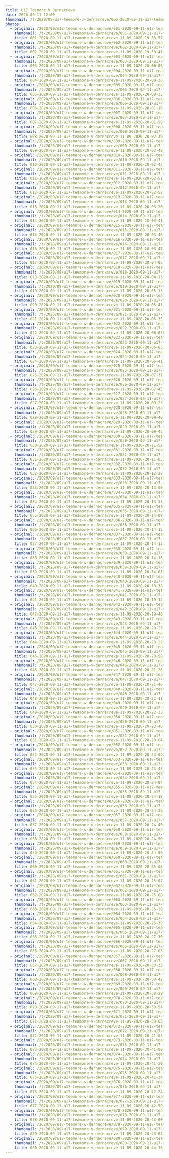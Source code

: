 ```yaml
---
title: U17 Teemore V Dernacreve
date: 2020-09-11 12:00
thumbnail: /t/2020/09/u17-teemore-v-dernacreve/006-2020-09-11-u17-teamore-v-dernacreve-11-09-2020-20-01-16.jpg
photos:
  - original: /2020/09/u17-teemore-v-dernacreve/001-2020-09-11-u17-teamore-v-dernacreve-11-09-2020-19-53-57.jpg
    thumbnail: /t/2020/09/u17-teemore-v-dernacreve/001-2020-09-11-u17-teamore-v-dernacreve-11-09-2020-19-53-57.jpg
    title: 001-2020-09-11-u17-teamore-v-dernacreve-11-09-2020-19-53-57.jpg
  - original: /2020/09/u17-teemore-v-dernacreve/002-2020-09-11-u17-teamore-v-dernacreve-11-09-2020-19-58-41.jpg
    thumbnail: /t/2020/09/u17-teemore-v-dernacreve/002-2020-09-11-u17-teamore-v-dernacreve-11-09-2020-19-58-41.jpg
    title: 002-2020-09-11-u17-teamore-v-dernacreve-11-09-2020-19-58-41.jpg
  - original: /2020/09/u17-teemore-v-dernacreve/003-2020-09-11-u17-teamore-v-dernacreve-11-09-2020-20-00-05.jpg
    thumbnail: /t/2020/09/u17-teemore-v-dernacreve/003-2020-09-11-u17-teamore-v-dernacreve-11-09-2020-20-00-05.jpg
    title: 003-2020-09-11-u17-teamore-v-dernacreve-11-09-2020-20-00-05.jpg
  - original: /2020/09/u17-teemore-v-dernacreve/004-2020-09-11-u17-teamore-v-dernacreve-11-09-2020-20-00-30.jpg
    thumbnail: /t/2020/09/u17-teemore-v-dernacreve/004-2020-09-11-u17-teamore-v-dernacreve-11-09-2020-20-00-30.jpg
    title: 004-2020-09-11-u17-teamore-v-dernacreve-11-09-2020-20-00-30.jpg
  - original: /2020/09/u17-teemore-v-dernacreve/005-2020-09-11-u17-teamore-v-dernacreve-11-09-2020-20-00-33.jpg
    thumbnail: /t/2020/09/u17-teemore-v-dernacreve/005-2020-09-11-u17-teamore-v-dernacreve-11-09-2020-20-00-33.jpg
    title: 005-2020-09-11-u17-teamore-v-dernacreve-11-09-2020-20-00-33.jpg
  - original: /2020/09/u17-teemore-v-dernacreve/006-2020-09-11-u17-teamore-v-dernacreve-11-09-2020-20-01-16.jpg
    thumbnail: /t/2020/09/u17-teemore-v-dernacreve/006-2020-09-11-u17-teamore-v-dernacreve-11-09-2020-20-01-16.jpg
    title: 006-2020-09-11-u17-teamore-v-dernacreve-11-09-2020-20-01-16.jpg
  - original: /2020/09/u17-teemore-v-dernacreve/007-2020-09-11-u17-teamore-v-dernacreve-11-09-2020-20-01-50.jpg
    thumbnail: /t/2020/09/u17-teemore-v-dernacreve/007-2020-09-11-u17-teamore-v-dernacreve-11-09-2020-20-01-50.jpg
    title: 007-2020-09-11-u17-teamore-v-dernacreve-11-09-2020-20-01-50.jpg
  - original: /2020/09/u17-teemore-v-dernacreve/008-2020-09-11-u17-teamore-v-dernacreve-11-09-2020-20-02-39.jpg
    thumbnail: /t/2020/09/u17-teemore-v-dernacreve/008-2020-09-11-u17-teamore-v-dernacreve-11-09-2020-20-02-39.jpg
    title: 008-2020-09-11-u17-teamore-v-dernacreve-11-09-2020-20-02-39.jpg
  - original: /2020/09/u17-teemore-v-dernacreve/009-2020-09-11-u17-teamore-v-dernacreve-11-09-2020-20-02-40.jpg
    thumbnail: /t/2020/09/u17-teemore-v-dernacreve/009-2020-09-11-u17-teamore-v-dernacreve-11-09-2020-20-02-40.jpg
    title: 009-2020-09-11-u17-teamore-v-dernacreve-11-09-2020-20-02-40.jpg
  - original: /2020/09/u17-teemore-v-dernacreve/010-2020-09-11-u17-teamore-v-dernacreve-11-09-2020-20-02-43.jpg
    thumbnail: /t/2020/09/u17-teemore-v-dernacreve/010-2020-09-11-u17-teamore-v-dernacreve-11-09-2020-20-02-43.jpg
    title: 010-2020-09-11-u17-teamore-v-dernacreve-11-09-2020-20-02-43.jpg
  - original: /2020/09/u17-teemore-v-dernacreve/011-2020-09-11-u17-teamore-v-dernacreve-11-09-2020-20-02-51.jpg
    thumbnail: /t/2020/09/u17-teemore-v-dernacreve/011-2020-09-11-u17-teamore-v-dernacreve-11-09-2020-20-02-51.jpg
    title: 011-2020-09-11-u17-teamore-v-dernacreve-11-09-2020-20-02-51.jpg
  - original: /2020/09/u17-teemore-v-dernacreve/012-2020-09-11-u17-teamore-v-dernacreve-11-09-2020-20-02-52.jpg
    thumbnail: /t/2020/09/u17-teemore-v-dernacreve/012-2020-09-11-u17-teamore-v-dernacreve-11-09-2020-20-02-52.jpg
    title: 012-2020-09-11-u17-teamore-v-dernacreve-11-09-2020-20-02-52.jpg
  - original: /2020/09/u17-teemore-v-dernacreve/013-2020-09-11-u17-teamore-v-dernacreve-11-09-2020-20-03-20.jpg
    thumbnail: /t/2020/09/u17-teemore-v-dernacreve/013-2020-09-11-u17-teamore-v-dernacreve-11-09-2020-20-03-20.jpg
    title: 013-2020-09-11-u17-teamore-v-dernacreve-11-09-2020-20-03-20.jpg
  - original: /2020/09/u17-teemore-v-dernacreve/014-2020-09-11-u17-teamore-v-dernacreve-11-09-2020-20-03-41.jpg
    thumbnail: /t/2020/09/u17-teemore-v-dernacreve/014-2020-09-11-u17-teamore-v-dernacreve-11-09-2020-20-03-41.jpg
    title: 014-2020-09-11-u17-teamore-v-dernacreve-11-09-2020-20-03-41.jpg
  - original: /2020/09/u17-teemore-v-dernacreve/015-2020-09-11-u17-teamore-v-dernacreve-11-09-2020-20-03-46.jpg
    thumbnail: /t/2020/09/u17-teemore-v-dernacreve/015-2020-09-11-u17-teamore-v-dernacreve-11-09-2020-20-03-46.jpg
    title: 015-2020-09-11-u17-teamore-v-dernacreve-11-09-2020-20-03-46.jpg
  - original: /2020/09/u17-teemore-v-dernacreve/016-2020-09-11-u17-teamore-v-dernacreve-11-09-2020-20-03-47.jpg
    thumbnail: /t/2020/09/u17-teemore-v-dernacreve/016-2020-09-11-u17-teamore-v-dernacreve-11-09-2020-20-03-47.jpg
    title: 016-2020-09-11-u17-teamore-v-dernacreve-11-09-2020-20-03-47.jpg
  - original: /2020/09/u17-teemore-v-dernacreve/017-2020-09-11-u17-teamore-v-dernacreve-11-09-2020-20-04-05.jpg
    thumbnail: /t/2020/09/u17-teemore-v-dernacreve/017-2020-09-11-u17-teamore-v-dernacreve-11-09-2020-20-04-05.jpg
    title: 017-2020-09-11-u17-teamore-v-dernacreve-11-09-2020-20-04-05.jpg
  - original: /2020/09/u17-teemore-v-dernacreve/018-2020-09-11-u17-teamore-v-dernacreve-11-09-2020-20-04-13.jpg
    thumbnail: /t/2020/09/u17-teemore-v-dernacreve/018-2020-09-11-u17-teamore-v-dernacreve-11-09-2020-20-04-13.jpg
    title: 018-2020-09-11-u17-teamore-v-dernacreve-11-09-2020-20-04-13.jpg
  - original: /2020/09/u17-teemore-v-dernacreve/019-2020-09-11-u17-teamore-v-dernacreve-11-09-2020-20-05-13.jpg
    thumbnail: /t/2020/09/u17-teemore-v-dernacreve/019-2020-09-11-u17-teamore-v-dernacreve-11-09-2020-20-05-13.jpg
    title: 019-2020-09-11-u17-teamore-v-dernacreve-11-09-2020-20-05-13.jpg
  - original: /2020/09/u17-teemore-v-dernacreve/020-2020-09-11-u17-teamore-v-dernacreve-11-09-2020-20-05-41.jpg
    thumbnail: /t/2020/09/u17-teemore-v-dernacreve/020-2020-09-11-u17-teamore-v-dernacreve-11-09-2020-20-05-41.jpg
    title: 020-2020-09-11-u17-teamore-v-dernacreve-11-09-2020-20-05-41.jpg
  - original: /2020/09/u17-teemore-v-dernacreve/021-2020-09-11-u17-teamore-v-dernacreve-11-09-2020-20-06-35.jpg
    thumbnail: /t/2020/09/u17-teemore-v-dernacreve/021-2020-09-11-u17-teamore-v-dernacreve-11-09-2020-20-06-35.jpg
    title: 021-2020-09-11-u17-teamore-v-dernacreve-11-09-2020-20-06-35.jpg
  - original: /2020/09/u17-teemore-v-dernacreve/022-2020-09-11-u17-teamore-v-dernacreve-11-09-2020-20-06-036.jpg
    thumbnail: /t/2020/09/u17-teemore-v-dernacreve/022-2020-09-11-u17-teamore-v-dernacreve-11-09-2020-20-06-036.jpg
    title: 022-2020-09-11-u17-teamore-v-dernacreve-11-09-2020-20-06-036.jpg
  - original: /2020/09/u17-teemore-v-dernacreve/023-2020-09-11-u17-teamore-v-dernacreve-11-09-2020-20-06-037.jpg
    thumbnail: /t/2020/09/u17-teemore-v-dernacreve/023-2020-09-11-u17-teamore-v-dernacreve-11-09-2020-20-06-037.jpg
    title: 023-2020-09-11-u17-teamore-v-dernacreve-11-09-2020-20-06-037.jpg
  - original: /2020/09/u17-teemore-v-dernacreve/024-2020-09-11-u17-teamore-v-dernacreve-11-09-2020-20-06-41.jpg
    thumbnail: /t/2020/09/u17-teemore-v-dernacreve/024-2020-09-11-u17-teamore-v-dernacreve-11-09-2020-20-06-41.jpg
    title: 024-2020-09-11-u17-teamore-v-dernacreve-11-09-2020-20-06-41.jpg
  - original: /2020/09/u17-teemore-v-dernacreve/025-2020-09-11-u17-teamore-v-dernacreve-11-09-2020-20-07-31.jpg
    thumbnail: /t/2020/09/u17-teemore-v-dernacreve/025-2020-09-11-u17-teamore-v-dernacreve-11-09-2020-20-07-31.jpg
    title: 025-2020-09-11-u17-teamore-v-dernacreve-11-09-2020-20-07-31.jpg
  - original: /2020/09/u17-teemore-v-dernacreve/026-2020-09-11-u17-teamore-v-dernacreve-11-09-2020-20-07-45.jpg
    thumbnail: /t/2020/09/u17-teemore-v-dernacreve/026-2020-09-11-u17-teamore-v-dernacreve-11-09-2020-20-07-45.jpg
    title: 026-2020-09-11-u17-teamore-v-dernacreve-11-09-2020-20-07-45.jpg
  - original: /2020/09/u17-teemore-v-dernacreve/027-2020-09-11-u17-teamore-v-dernacreve-11-09-2020-20-09-25.jpg
    thumbnail: /t/2020/09/u17-teemore-v-dernacreve/027-2020-09-11-u17-teamore-v-dernacreve-11-09-2020-20-09-25.jpg
    title: 027-2020-09-11-u17-teamore-v-dernacreve-11-09-2020-20-09-25.jpg
  - original: /2020/09/u17-teemore-v-dernacreve/028-2020-09-11-u17-teamore-v-dernacreve-11-09-2020-20-09-40.jpg
    thumbnail: /t/2020/09/u17-teemore-v-dernacreve/028-2020-09-11-u17-teamore-v-dernacreve-11-09-2020-20-09-40.jpg
    title: 028-2020-09-11-u17-teamore-v-dernacreve-11-09-2020-20-09-40.jpg
  - original: /2020/09/u17-teemore-v-dernacreve/029-2020-09-11-u17-teamore-v-dernacreve-11-09-2020-20-09-45.jpg
    thumbnail: /t/2020/09/u17-teemore-v-dernacreve/029-2020-09-11-u17-teamore-v-dernacreve-11-09-2020-20-09-45.jpg
    title: 029-2020-09-11-u17-teamore-v-dernacreve-11-09-2020-20-09-45.jpg
  - original: /2020/09/u17-teemore-v-dernacreve/030-2020-09-11-u17-teamore-v-dernacreve-11-09-2020-20-11-52.jpg
    thumbnail: /t/2020/09/u17-teemore-v-dernacreve/030-2020-09-11-u17-teamore-v-dernacreve-11-09-2020-20-11-52.jpg
    title: 030-2020-09-11-u17-teamore-v-dernacreve-11-09-2020-20-11-52.jpg
  - original: /2020/09/u17-teemore-v-dernacreve/031-2020-09-11-u17-teamore-v-dernacreve-11-09-2020-20-11-053.jpg
    thumbnail: /t/2020/09/u17-teemore-v-dernacreve/031-2020-09-11-u17-teamore-v-dernacreve-11-09-2020-20-11-053.jpg
    title: 031-2020-09-11-u17-teamore-v-dernacreve-11-09-2020-20-11-053.jpg
  - original: /2020/09/u17-teemore-v-dernacreve/032-2020-09-11-u17-teamore-v-dernacreve-11-09-2020-20-12-28.jpg
    thumbnail: /t/2020/09/u17-teemore-v-dernacreve/032-2020-09-11-u17-teamore-v-dernacreve-11-09-2020-20-12-28.jpg
    title: 032-2020-09-11-u17-teamore-v-dernacreve-11-09-2020-20-12-28.jpg
  - original: /2020/09/u17-teemore-v-dernacreve/033-2020-09-11-u17-teamore-v-dernacreve-11-09-2020-20-13-00.jpg
    thumbnail: /t/2020/09/u17-teemore-v-dernacreve/033-2020-09-11-u17-teamore-v-dernacreve-11-09-2020-20-13-00.jpg
    title: 033-2020-09-11-u17-teamore-v-dernacreve-11-09-2020-20-13-00.jpg
  - original: /2020/09/u17-teemore-v-dernacreve/034-2020-09-11-u17-teamore-v-dernacreve-11-09-2020-20-13-33.jpg
    thumbnail: /t/2020/09/u17-teemore-v-dernacreve/034-2020-09-11-u17-teamore-v-dernacreve-11-09-2020-20-13-33.jpg
    title: 034-2020-09-11-u17-teamore-v-dernacreve-11-09-2020-20-13-33.jpg
  - original: /2020/09/u17-teemore-v-dernacreve/035-2020-09-11-u17-teamore-v-dernacreve-11-09-2020-20-14-09.jpg
    thumbnail: /t/2020/09/u17-teemore-v-dernacreve/035-2020-09-11-u17-teamore-v-dernacreve-11-09-2020-20-14-09.jpg
    title: 035-2020-09-11-u17-teamore-v-dernacreve-11-09-2020-20-14-09.jpg
  - original: /2020/09/u17-teemore-v-dernacreve/036-2020-09-11-u17-teamore-v-dernacreve-11-09-2020-20-14-12.jpg
    thumbnail: /t/2020/09/u17-teemore-v-dernacreve/036-2020-09-11-u17-teamore-v-dernacreve-11-09-2020-20-14-12.jpg
    title: 036-2020-09-11-u17-teamore-v-dernacreve-11-09-2020-20-14-12.jpg
  - original: /2020/09/u17-teemore-v-dernacreve/037-2020-09-11-u17-teamore-v-dernacreve-11-09-2020-20-14-13.jpg
    thumbnail: /t/2020/09/u17-teemore-v-dernacreve/037-2020-09-11-u17-teamore-v-dernacreve-11-09-2020-20-14-13.jpg
    title: 037-2020-09-11-u17-teamore-v-dernacreve-11-09-2020-20-14-13.jpg
  - original: /2020/09/u17-teemore-v-dernacreve/038-2020-09-11-u17-teamore-v-dernacreve-11-09-2020-20-14-18.jpg
    thumbnail: /t/2020/09/u17-teemore-v-dernacreve/038-2020-09-11-u17-teamore-v-dernacreve-11-09-2020-20-14-18.jpg
    title: 038-2020-09-11-u17-teamore-v-dernacreve-11-09-2020-20-14-18.jpg
  - original: /2020/09/u17-teemore-v-dernacreve/039-2020-09-11-u17-teamore-v-dernacreve-11-09-2020-20-14-019.jpg
    thumbnail: /t/2020/09/u17-teemore-v-dernacreve/039-2020-09-11-u17-teamore-v-dernacreve-11-09-2020-20-14-019.jpg
    title: 039-2020-09-11-u17-teamore-v-dernacreve-11-09-2020-20-14-019.jpg
  - original: /2020/09/u17-teemore-v-dernacreve/040-2020-09-11-u17-teamore-v-dernacreve-11-09-2020-20-18-38.jpg
    thumbnail: /t/2020/09/u17-teemore-v-dernacreve/040-2020-09-11-u17-teamore-v-dernacreve-11-09-2020-20-18-38.jpg
    title: 040-2020-09-11-u17-teamore-v-dernacreve-11-09-2020-20-18-38.jpg
  - original: /2020/09/u17-teemore-v-dernacreve/041-2020-09-11-u17-teamore-v-dernacreve-11-09-2020-20-19-12.jpg
    thumbnail: /t/2020/09/u17-teemore-v-dernacreve/041-2020-09-11-u17-teamore-v-dernacreve-11-09-2020-20-19-12.jpg
    title: 041-2020-09-11-u17-teamore-v-dernacreve-11-09-2020-20-19-12.jpg
  - original: /2020/09/u17-teemore-v-dernacreve/042-2020-09-11-u17-teamore-v-dernacreve-11-09-2020-20-19-46.jpg
    thumbnail: /t/2020/09/u17-teemore-v-dernacreve/042-2020-09-11-u17-teamore-v-dernacreve-11-09-2020-20-19-46.jpg
    title: 042-2020-09-11-u17-teamore-v-dernacreve-11-09-2020-20-19-46.jpg
  - original: /2020/09/u17-teemore-v-dernacreve/043-2020-09-11-u17-teamore-v-dernacreve-11-09-2020-20-20-23.jpg
    thumbnail: /t/2020/09/u17-teemore-v-dernacreve/043-2020-09-11-u17-teamore-v-dernacreve-11-09-2020-20-20-23.jpg
    title: 043-2020-09-11-u17-teamore-v-dernacreve-11-09-2020-20-20-23.jpg
  - original: /2020/09/u17-teemore-v-dernacreve/044-2020-09-11-u17-teamore-v-dernacreve-11-09-2020-20-20-29.jpg
    thumbnail: /t/2020/09/u17-teemore-v-dernacreve/044-2020-09-11-u17-teamore-v-dernacreve-11-09-2020-20-20-29.jpg
    title: 044-2020-09-11-u17-teamore-v-dernacreve-11-09-2020-20-20-29.jpg
  - original: /2020/09/u17-teemore-v-dernacreve/045-2020-09-11-u17-teamore-v-dernacreve-11-09-2020-20-20-58.jpg
    thumbnail: /t/2020/09/u17-teemore-v-dernacreve/045-2020-09-11-u17-teamore-v-dernacreve-11-09-2020-20-20-58.jpg
    title: 045-2020-09-11-u17-teamore-v-dernacreve-11-09-2020-20-20-58.jpg
  - original: /2020/09/u17-teemore-v-dernacreve/046-2020-09-11-u17-teamore-v-dernacreve-11-09-2020-20-21-26.jpg
    thumbnail: /t/2020/09/u17-teemore-v-dernacreve/046-2020-09-11-u17-teamore-v-dernacreve-11-09-2020-20-21-26.jpg
    title: 046-2020-09-11-u17-teamore-v-dernacreve-11-09-2020-20-21-26.jpg
  - original: /2020/09/u17-teemore-v-dernacreve/047-2020-09-11-u17-teamore-v-dernacreve-11-09-2020-20-21-46.jpg
    thumbnail: /t/2020/09/u17-teemore-v-dernacreve/047-2020-09-11-u17-teamore-v-dernacreve-11-09-2020-20-21-46.jpg
    title: 047-2020-09-11-u17-teamore-v-dernacreve-11-09-2020-20-21-46.jpg
  - original: /2020/09/u17-teemore-v-dernacreve/048-2020-09-11-u17-teamore-v-dernacreve-11-09-2020-20-22-11.jpg
    thumbnail: /t/2020/09/u17-teemore-v-dernacreve/048-2020-09-11-u17-teamore-v-dernacreve-11-09-2020-20-22-11.jpg
    title: 048-2020-09-11-u17-teamore-v-dernacreve-11-09-2020-20-22-11.jpg
  - original: /2020/09/u17-teemore-v-dernacreve/049-2020-09-11-u17-teamore-v-dernacreve-11-09-2020-20-22-35.jpg
    thumbnail: /t/2020/09/u17-teemore-v-dernacreve/049-2020-09-11-u17-teamore-v-dernacreve-11-09-2020-20-22-35.jpg
    title: 049-2020-09-11-u17-teamore-v-dernacreve-11-09-2020-20-22-35.jpg
  - original: /2020/09/u17-teemore-v-dernacreve/050-2020-09-11-u17-teamore-v-dernacreve-11-09-2020-20-23-40.jpg
    thumbnail: /t/2020/09/u17-teemore-v-dernacreve/050-2020-09-11-u17-teamore-v-dernacreve-11-09-2020-20-23-40.jpg
    title: 050-2020-09-11-u17-teamore-v-dernacreve-11-09-2020-20-23-40.jpg
  - original: /2020/09/u17-teemore-v-dernacreve/051-2020-09-11-u17-teamore-v-dernacreve-11-09-2020-20-23-041.jpg
    thumbnail: /t/2020/09/u17-teemore-v-dernacreve/051-2020-09-11-u17-teamore-v-dernacreve-11-09-2020-20-23-041.jpg
    title: 051-2020-09-11-u17-teamore-v-dernacreve-11-09-2020-20-23-041.jpg
  - original: /2020/09/u17-teemore-v-dernacreve/052-2020-09-11-u17-teamore-v-dernacreve-11-09-2020-20-23-042.jpg
    thumbnail: /t/2020/09/u17-teemore-v-dernacreve/052-2020-09-11-u17-teamore-v-dernacreve-11-09-2020-20-23-042.jpg
    title: 052-2020-09-11-u17-teamore-v-dernacreve-11-09-2020-20-23-042.jpg
  - original: /2020/09/u17-teemore-v-dernacreve/053-2020-09-11-u17-teamore-v-dernacreve-11-09-2020-20-23-43.jpg
    thumbnail: /t/2020/09/u17-teemore-v-dernacreve/053-2020-09-11-u17-teamore-v-dernacreve-11-09-2020-20-23-43.jpg
    title: 053-2020-09-11-u17-teamore-v-dernacreve-11-09-2020-20-23-43.jpg
  - original: /2020/09/u17-teemore-v-dernacreve/054-2020-09-11-u17-teamore-v-dernacreve-11-09-2020-20-24-04.jpg
    thumbnail: /t/2020/09/u17-teemore-v-dernacreve/054-2020-09-11-u17-teamore-v-dernacreve-11-09-2020-20-24-04.jpg
    title: 054-2020-09-11-u17-teamore-v-dernacreve-11-09-2020-20-24-04.jpg
  - original: /2020/09/u17-teemore-v-dernacreve/055-2020-09-11-u17-teamore-v-dernacreve-11-09-2020-20-24-18.jpg
    thumbnail: /t/2020/09/u17-teemore-v-dernacreve/055-2020-09-11-u17-teamore-v-dernacreve-11-09-2020-20-24-18.jpg
    title: 055-2020-09-11-u17-teamore-v-dernacreve-11-09-2020-20-24-18.jpg
  - original: /2020/09/u17-teemore-v-dernacreve/056-2020-09-11-u17-teamore-v-dernacreve-11-09-2020-20-24-36.jpg
    thumbnail: /t/2020/09/u17-teemore-v-dernacreve/056-2020-09-11-u17-teamore-v-dernacreve-11-09-2020-20-24-36.jpg
    title: 056-2020-09-11-u17-teamore-v-dernacreve-11-09-2020-20-24-36.jpg
  - original: /2020/09/u17-teemore-v-dernacreve/057-2020-09-11-u17-teamore-v-dernacreve-11-09-2020-20-24-40.jpg
    thumbnail: /t/2020/09/u17-teemore-v-dernacreve/057-2020-09-11-u17-teamore-v-dernacreve-11-09-2020-20-24-40.jpg
    title: 057-2020-09-11-u17-teamore-v-dernacreve-11-09-2020-20-24-40.jpg
  - original: /2020/09/u17-teemore-v-dernacreve/058-2020-09-11-u17-teamore-v-dernacreve-11-09-2020-20-24-50.jpg
    thumbnail: /t/2020/09/u17-teemore-v-dernacreve/058-2020-09-11-u17-teamore-v-dernacreve-11-09-2020-20-24-50.jpg
    title: 058-2020-09-11-u17-teamore-v-dernacreve-11-09-2020-20-24-50.jpg
  - original: /2020/09/u17-teemore-v-dernacreve/059-2020-09-11-u17-teamore-v-dernacreve-11-09-2020-20-24-56.jpg
    thumbnail: /t/2020/09/u17-teemore-v-dernacreve/059-2020-09-11-u17-teamore-v-dernacreve-11-09-2020-20-24-56.jpg
    title: 059-2020-09-11-u17-teamore-v-dernacreve-11-09-2020-20-24-56.jpg
  - original: /2020/09/u17-teemore-v-dernacreve/060-2020-09-11-u17-teamore-v-dernacreve-11-09-2020-20-25-06.jpg
    thumbnail: /t/2020/09/u17-teemore-v-dernacreve/060-2020-09-11-u17-teamore-v-dernacreve-11-09-2020-20-25-06.jpg
    title: 060-2020-09-11-u17-teamore-v-dernacreve-11-09-2020-20-25-06.jpg
  - original: /2020/09/u17-teemore-v-dernacreve/061-2020-09-11-u17-teamore-v-dernacreve-11-09-2020-20-25-07.jpg
    thumbnail: /t/2020/09/u17-teemore-v-dernacreve/061-2020-09-11-u17-teamore-v-dernacreve-11-09-2020-20-25-07.jpg
    title: 061-2020-09-11-u17-teamore-v-dernacreve-11-09-2020-20-25-07.jpg
  - original: /2020/09/u17-teemore-v-dernacreve/062-2020-09-11-u17-teamore-v-dernacreve-11-09-2020-20-25-08.jpg
    thumbnail: /t/2020/09/u17-teemore-v-dernacreve/062-2020-09-11-u17-teamore-v-dernacreve-11-09-2020-20-25-08.jpg
    title: 062-2020-09-11-u17-teamore-v-dernacreve-11-09-2020-20-25-08.jpg
  - original: /2020/09/u17-teemore-v-dernacreve/063-2020-09-11-u17-teamore-v-dernacreve-11-09-2020-20-25-29.jpg
    thumbnail: /t/2020/09/u17-teemore-v-dernacreve/063-2020-09-11-u17-teamore-v-dernacreve-11-09-2020-20-25-29.jpg
    title: 063-2020-09-11-u17-teamore-v-dernacreve-11-09-2020-20-25-29.jpg
  - original: /2020/09/u17-teemore-v-dernacreve/064-2020-09-11-u17-teamore-v-dernacreve-11-09-2020-20-25-30.jpg
    thumbnail: /t/2020/09/u17-teemore-v-dernacreve/064-2020-09-11-u17-teamore-v-dernacreve-11-09-2020-20-25-30.jpg
    title: 064-2020-09-11-u17-teamore-v-dernacreve-11-09-2020-20-25-30.jpg
  - original: /2020/09/u17-teemore-v-dernacreve/065-2020-09-11-u17-teamore-v-dernacreve-11-09-2020-20-27-30.jpg
    thumbnail: /t/2020/09/u17-teemore-v-dernacreve/065-2020-09-11-u17-teamore-v-dernacreve-11-09-2020-20-27-30.jpg
    title: 065-2020-09-11-u17-teamore-v-dernacreve-11-09-2020-20-27-30.jpg
  - original: /2020/09/u17-teemore-v-dernacreve/066-2020-09-11-u17-teamore-v-dernacreve-11-09-2020-20-27-031.jpg
    thumbnail: /t/2020/09/u17-teemore-v-dernacreve/066-2020-09-11-u17-teamore-v-dernacreve-11-09-2020-20-27-031.jpg
    title: 066-2020-09-11-u17-teamore-v-dernacreve-11-09-2020-20-27-031.jpg
  - original: /2020/09/u17-teemore-v-dernacreve/067-2020-09-11-u17-teamore-v-dernacreve-11-09-2020-20-30-33.jpg
    thumbnail: /t/2020/09/u17-teemore-v-dernacreve/067-2020-09-11-u17-teamore-v-dernacreve-11-09-2020-20-30-33.jpg
    title: 067-2020-09-11-u17-teamore-v-dernacreve-11-09-2020-20-30-33.jpg
  - original: /2020/09/u17-teemore-v-dernacreve/068-2020-09-11-u17-teamore-v-dernacreve-11-09-2020-20-30-42.jpg
    thumbnail: /t/2020/09/u17-teemore-v-dernacreve/068-2020-09-11-u17-teamore-v-dernacreve-11-09-2020-20-30-42.jpg
    title: 068-2020-09-11-u17-teamore-v-dernacreve-11-09-2020-20-30-42.jpg
  - original: /2020/09/u17-teemore-v-dernacreve/069-2020-09-11-u17-teamore-v-dernacreve-11-09-2020-20-38-29.jpg
    thumbnail: /t/2020/09/u17-teemore-v-dernacreve/069-2020-09-11-u17-teamore-v-dernacreve-11-09-2020-20-38-29.jpg
    title: 069-2020-09-11-u17-teamore-v-dernacreve-11-09-2020-20-38-29.jpg
  - original: /2020/09/u17-teemore-v-dernacreve/070-2020-09-11-u17-teamore-v-dernacreve-11-09-2020-20-38-54.jpg
    thumbnail: /t/2020/09/u17-teemore-v-dernacreve/070-2020-09-11-u17-teamore-v-dernacreve-11-09-2020-20-38-54.jpg
    title: 070-2020-09-11-u17-teamore-v-dernacreve-11-09-2020-20-38-54.jpg
  - original: /2020/09/u17-teemore-v-dernacreve/071-2020-09-11-u17-teamore-v-dernacreve-11-09-2020-20-39-03.jpg
    thumbnail: /t/2020/09/u17-teemore-v-dernacreve/071-2020-09-11-u17-teamore-v-dernacreve-11-09-2020-20-39-03.jpg
    title: 071-2020-09-11-u17-teamore-v-dernacreve-11-09-2020-20-39-03.jpg
  - original: /2020/09/u17-teemore-v-dernacreve/072-2020-09-11-u17-teamore-v-dernacreve-11-09-2020-20-41-03.jpg
    thumbnail: /t/2020/09/u17-teemore-v-dernacreve/072-2020-09-11-u17-teamore-v-dernacreve-11-09-2020-20-41-03.jpg
    title: 072-2020-09-11-u17-teamore-v-dernacreve-11-09-2020-20-41-03.jpg
  - original: /2020/09/u17-teemore-v-dernacreve/073-2020-09-11-u17-teamore-v-dernacreve-11-09-2020-20-41-004.jpg
    thumbnail: /t/2020/09/u17-teemore-v-dernacreve/073-2020-09-11-u17-teamore-v-dernacreve-11-09-2020-20-41-004.jpg
    title: 073-2020-09-11-u17-teamore-v-dernacreve-11-09-2020-20-41-004.jpg
  - original: /2020/09/u17-teemore-v-dernacreve/074-2020-09-11-u17-teamore-v-dernacreve-11-09-2020-20-41-30.jpg
    thumbnail: /t/2020/09/u17-teemore-v-dernacreve/074-2020-09-11-u17-teamore-v-dernacreve-11-09-2020-20-41-30.jpg
    title: 074-2020-09-11-u17-teamore-v-dernacreve-11-09-2020-20-41-30.jpg
  - original: /2020/09/u17-teemore-v-dernacreve/075-2020-09-11-u17-teamore-v-dernacreve-11-09-2020-20-41-34.jpg
    thumbnail: /t/2020/09/u17-teemore-v-dernacreve/075-2020-09-11-u17-teamore-v-dernacreve-11-09-2020-20-41-34.jpg
    title: 075-2020-09-11-u17-teamore-v-dernacreve-11-09-2020-20-41-34.jpg
  - original: /2020/09/u17-teemore-v-dernacreve/076-2020-09-11-u17-teamore-v-dernacreve-11-09-2020-20-42-24.jpg
    thumbnail: /t/2020/09/u17-teemore-v-dernacreve/076-2020-09-11-u17-teamore-v-dernacreve-11-09-2020-20-42-24.jpg
    title: 076-2020-09-11-u17-teamore-v-dernacreve-11-09-2020-20-42-24.jpg
  - original: /2020/09/u17-teemore-v-dernacreve/077-2020-09-11-u17-teamore-v-dernacreve-11-09-2020-20-42-59.jpg
    thumbnail: /t/2020/09/u17-teemore-v-dernacreve/077-2020-09-11-u17-teamore-v-dernacreve-11-09-2020-20-42-59.jpg
    title: 077-2020-09-11-u17-teamore-v-dernacreve-11-09-2020-20-42-59.jpg
  - original: /2020/09/u17-teemore-v-dernacreve/078-2020-09-11-u17-teamore-v-dernacreve-11-09-2020-20-43-00.jpg
    thumbnail: /t/2020/09/u17-teemore-v-dernacreve/078-2020-09-11-u17-teamore-v-dernacreve-11-09-2020-20-43-00.jpg
    title: 078-2020-09-11-u17-teamore-v-dernacreve-11-09-2020-20-43-00.jpg
  - original: /2020/09/u17-teemore-v-dernacreve/079-2020-09-11-u17-teamore-v-dernacreve-11-09-2020-20-43-04.jpg
    thumbnail: /t/2020/09/u17-teemore-v-dernacreve/079-2020-09-11-u17-teamore-v-dernacreve-11-09-2020-20-43-04.jpg
    title: 079-2020-09-11-u17-teamore-v-dernacreve-11-09-2020-20-43-04.jpg
  - original: /2020/09/u17-teemore-v-dernacreve/080-2020-09-11-u17-teamore-v-dernacreve-11-09-2020-20-44-16.jpg
    thumbnail: /t/2020/09/u17-teemore-v-dernacreve/080-2020-09-11-u17-teamore-v-dernacreve-11-09-2020-20-44-16.jpg
    title: 080-2020-09-11-u17-teamore-v-dernacreve-11-09-2020-20-44-16.jpg
---
```

